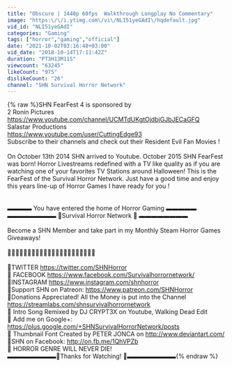 ```yaml
---
title: "Obscure | 1440p 60fps  Walkthrough Longplay No Commentary"
image: "https:\/\/i.ytimg.com\/vi\/NLI51yeGAdI\/hqdefault.jpg"
vid_id: "NLI51yeGAdI"
categories: "Gaming"
tags: ["horror","gaming","official"]
date: "2021-10-02T03:16:48+03:00"
vid_date: "2018-10-14T17:11:42Z"
duration: "PT3H13M11S"
viewcount: "63245"
likeCount: "975"
dislikeCount: "26"
channel: "SHN Survival Horror Network"
---
```

{% raw %}SHN FearFest 4 is sponsored by <br />2 Ronin Pictures <a rel="nofollow" target="blank" href="https://www.youtube.com/channel/UCMTdUKgtOjdbjGJbJECaGFQ">https://www.youtube.com/channel/UCMTdUKgtOjdbjGJbJECaGFQ</a><br />Salastar Productions<br /><a rel="nofollow" target="blank" href="https://www.youtube.com/user/CuttingEdge93">https://www.youtube.com/user/CuttingEdge93</a><br />Subscribe to their channels and check out their Resident Evil Fan Movies ! <br /><br />On October 13th 2014 SHN arrived to Youtube. October 2015 SHN FearFest was born! Horror Livestreams redefined with a TV like quality as if you are watching one of your favorites TV Stations around Halloween! This is the FearFest of the Survival Horror Network. Just have a good time and enjoy this years line-up of Horror Games I have ready for you !<br /><br /><br />▬▬▬▬ You have entered the home of Horror Gaming ▬▬▬▬▬<br />▬▬▬▬▬▬▬▬ 👻Survival Horror Network  👻 ▬▬▬▬▬▬▬▬<br />                                      <br />Become a SHN Member and take part in my Monthly Steam Horror Games Giveaways!<br /><br />👻👻👻👻👻👻👻👻👻👻👻👻👻👻👻👻👻👻👻👻👻👻<br /><br />👻TWITTER <a rel="nofollow" target="blank" href="https://twitter.com/SHNHorror">https://twitter.com/SHNHorror</a><br />👻 FACEBOOK <a rel="nofollow" target="blank" href="https://www.facebook.com/Survivalhorrornetwork/">https://www.facebook.com/Survivalhorrornetwork/</a><br />👻INSTAGRAM <a rel="nofollow" target="blank" href="https://www.instagram.com/shnhorror">https://www.instagram.com/shnhorror</a><br />👻Support SHN on Patreon: <a rel="nofollow" target="blank" href="https://www.patreon.com/SHNHorror">https://www.patreon.com/SHNHorror</a><br />👻Donations Appreciated! All the Money is put into the Channel <br />  <a rel="nofollow" target="blank" href="https://streamlabs.com/shnsurvivalhorrornetwork">https://streamlabs.com/shnsurvivalhorrornetwork</a><br />👻 Intro Song Remixed by DJ CRYPT3X on Youtube, Walking Dead Edit<br />👻 Add me on Google+: <a rel="nofollow" target="blank" href="https://plus.google.com/+SHNSurvivalHorrorNetwork/posts">https://plus.google.com/+SHNSurvivalHorrorNetwork/posts</a><br />👻 Thumbnail Font Created by  PETER JONCA  on <a rel="nofollow" target="blank" href="http://www.deviantart.com/">http://www.deviantart.com/</a> <br />👻SHN on Facebook: <a rel="nofollow" target="blank" href="http://on.fb.me/1QhVPZb">http://on.fb.me/1QhVPZb</a><br />👻 HORROR GENRE WILL NEVER DIE!<br />▬▬▬▬▬▬▬▬👻Thanks for Watching! 👻▬▬▬▬▬▬▬▬{% endraw %}
